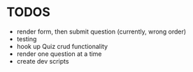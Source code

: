 


# TODOS
- render form, then submit question (currently, wrong order)
- testing
- hook up Quiz crud functionality
- render one question at a time
- create dev scripts
